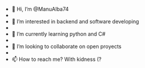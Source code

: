 - 👋 Hi, I’m @ManuAlba74
- 
- 👀 I’m interested in backend and software developing
- 
- 🌱 I’m currently learning python and C#
- 
- 💞️ I’m looking to collaborate on open proyects
- 
- 📫 How to reach me? With kidness (?

<!---
ManuAlba74/ManuAlba74 is a ✨ special ✨ repository because its `README.md` (this file) appears on your GitHub profile.
You can click the Preview link to take a look at your changes.
--->
